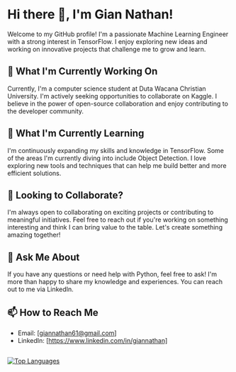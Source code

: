 # Hi there 👋, I'm Gian Nathan!

Welcome to my GitHub profile! I'm a passionate Machine Learning Engineer with a strong interest in TensorFlow. I enjoy exploring new ideas and working on innovative projects that challenge me to grow and learn.

## 🔭 What I'm Currently Working On

Currently, I'm a computer science student at Duta Wacana Christian University. I'm actively seeking opportunities to collaborate on Kaggle. I believe in the power of open-source collaboration and enjoy contributing to the developer community.

## 🌱 What I'm Currently Learning

I'm continuously expanding my skills and knowledge in TensorFlow. Some of the areas I'm currently diving into include Object Detection. I love exploring new tools and techniques that can help me build better and more efficient solutions.

## 👯 Looking to Collaborate?

I'm always open to collaborating on exciting projects or contributing to meaningful initiatives. Feel free to reach out if you're working on something interesting and think I can bring value to the table. Let's create something amazing together!

## 💬 Ask Me About

If you have any questions or need help with Python, feel free to ask! I'm more than happy to share my knowledge and experiences. You can reach out to me via LinkedIn.

## 📫 How to Reach Me

- Email: [giannathan61@gmail.com]
- LinkedIn: [https://www.linkedin.com/in/giannathan]

##
[![Top Languages](https://github-readme-stats.vercel.app/api/top-langs/?username=jiienc)](https://github.com/jiienc)
